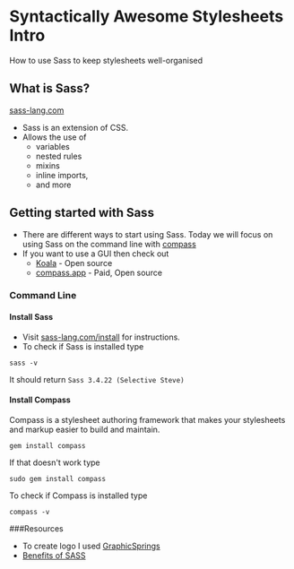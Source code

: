 # Syntactically Awesome Stylesheets Intro
How to use Sass to keep stylesheets well-organised

## What is Sass?
[sass-lang.com](http://sass-lang.com/documentation/file.SASS_REFERENCE.html)
- Sass is an extension of CSS.
- Allows the use of 
  - variables
  - nested rules
  - mixins
  - inline imports,
  - and more

## Getting started with Sass
- There are different ways to start using Sass.  Today we will focus on using Sass on the command line with [compass](http://compass-style.org/)
- If you want to use a GUI then check out
  * [Koala](http://koala-app.com/) - Open source
  * [compass.app](http://compass.kkbox.com/) - Paid, Open source

### Command Line
#### Install Sass
- Visit [sass-lang.com/install](http://sass-lang.com/install) for instructions.
- To check if Sass is installed type
```
sass -v
```
It should return `Sass 3.4.22 (Selective Steve)`

#### Install Compass
Compass is a stylesheet authoring framework that makes your stylesheets and markup easier to build and maintain.

```
gem install compass
```
If that doesn't work type
```
sudo gem install compass
```

To check if Compass is installed type
```
compass -v
```

###Resources
- To create logo I used [GraphicSprings](https://www.graphicsprings.com/start-your-logo)
- [Benefits of SASS](http://www.webinsation.com/benefits-of-using-sass-over-traditional-css/)
